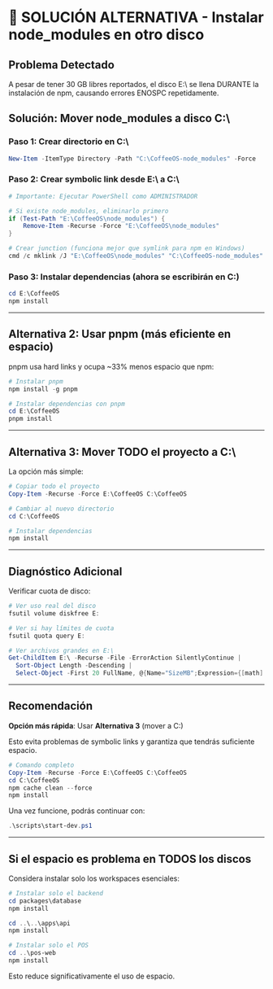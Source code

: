 # 🚨 SOLUCIÓN ALTERNATIVA - Instalar node_modules en otro disco

## Problema Detectado
A pesar de tener 30 GB libres reportados, el disco E:\ se llena DURANTE la instalación de npm,
causando errores ENOSPC repetidamente.

## Solución: Mover node_modules a disco C:\

### Paso 1: Crear directorio en C:\
```powershell
New-Item -ItemType Directory -Path "C:\CoffeeOS-node_modules" -Force
```

### Paso 2: Crear symbolic link desde E:\ a C:\
```powershell
# Importante: Ejecutar PowerShell como ADMINISTRADOR

# Si existe node_modules, eliminarlo primero
if (Test-Path "E:\CoffeeOS\node_modules") {
    Remove-Item -Recurse -Force "E:\CoffeeOS\node_modules"
}

# Crear junction (funciona mejor que symlink para npm en Windows)
cmd /c mklink /J "E:\CoffeeOS\node_modules" "C:\CoffeeOS-node_modules"
```

### Paso 3: Instalar dependencias (ahora se escribirán en C:\)
```powershell
cd E:\CoffeeOS
npm install
```

---

## Alternativa 2: Usar pnpm (más eficiente en espacio)

pnpm usa hard links y ocupa ~33% menos espacio que npm:

```powershell
# Instalar pnpm
npm install -g pnpm

# Instalar dependencias con pnpm
cd E:\CoffeeOS
pnpm install
```

---

## Alternativa 3: Mover TODO el proyecto a C:\

La opción más simple:

```powershell
# Copiar todo el proyecto
Copy-Item -Recurse -Force E:\CoffeeOS C:\CoffeeOS

# Cambiar al nuevo directorio
cd C:\CoffeeOS

# Instalar dependencias
npm install
```

---

## Diagnóstico Adicional

Verificar cuota de disco:

```powershell
# Ver uso real del disco
fsutil volume diskfree E:

# Ver si hay límites de cuota
fsutil quota query E:

# Ver archivos grandes en E:\
Get-ChildItem E:\ -Recurse -File -ErrorAction SilentlyContinue | 
  Sort-Object Length -Descending | 
  Select-Object -First 20 FullName, @{Name="SizeMB";Expression={[math]::Round($_.Length/1MB,2)}}
```

---

## Recomendación

**Opción más rápida**: Usar **Alternativa 3** (mover a C:\)

Esto evita problemas de symbolic links y garantiza que tendrás suficiente espacio.

```powershell
# Comando completo
Copy-Item -Recurse -Force E:\CoffeeOS C:\CoffeeOS
cd C:\CoffeeOS
npm cache clean --force
npm install
```

Una vez funcione, podrás continuar con:
```powershell
.\scripts\start-dev.ps1
```

---

## Si el espacio es problema en TODOS los discos

Considera instalar solo los workspaces esenciales:

```powershell
# Instalar solo el backend
cd packages\database
npm install

cd ..\..\apps\api
npm install

# Instalar solo el POS
cd ..\pos-web
npm install
```

Esto reduce significativamente el uso de espacio.
